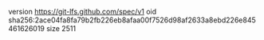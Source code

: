 version https://git-lfs.github.com/spec/v1
oid sha256:2ace04fa8fa79b2fb226eb8afaa00f7526d98af2633a8ebd226e845461626019
size 2511
